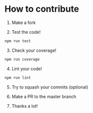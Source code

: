 # How to contribute

1. Make a fork

2. Test the code!
  ```sh
  npm run test
  ```

3. Check your coverage!
  ```sh
  npm run coverage
  ```

4. Lint your code!
  ```sh
  npm run lint
  ```

5. Try to squash your commits (optional)

6. Make a PR to the master branch

7. Thanks a lot!
